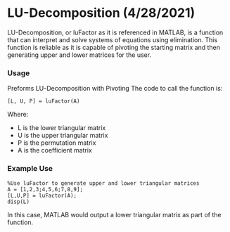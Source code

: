 # LU-Decomposition (4/28/2021)

LU-Decomposition, or luFactor as it is referenced in MATLAB, is a function that can interpret and solve systems of equations using elimination. This function is reliable as it is capable of pivoting the starting matrix and then generating upper and lower matrices for the user.

### Usage
Preforms LU-Decomposition with Pivoting
The code to call the function is:

`
[L, U, P] = luFactor(A)
`

Where:
- L is the lower triangular matrix
- U is the upper triangular matrix
- P is the permutation matrix
- A is the coefficient matrix

### Example Use
```
%Use luFactor to generate upper and lower triangular matrices
A = [1,2,3;4,5,6;7,8,9];
[L,U,P] = luFactor(A);
disp(L)
```
In this case, MATLAB would output a lower triangular matrix as part of the function.
